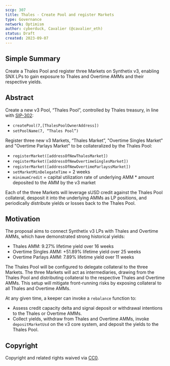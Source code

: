 ```yaml
---
sccp: 307
title: Thales - Create Pool and register Markets
type: Governance
network: Optimism
author: cyberduck, Cavalier (@cavalier_eth)
status: Draft
created: 2023-09-07
---
```


<!--You can leave these HTML comments in your merged SCCP and delete the visible duplicate text guides, they will not appear and may be helpful to refer to if you edit it again. This is the suggested template for new SCCPs. Note that an SCCP number will be assigned by an editor. When opening a pull request to submit your SCCP, please use an abbreviated title in the filename, `sccp-draft_title_abbrev.md`. The title should be 44 characters or less.-->

## Simple Summary

<!--"If you can't explain it simply, you don't understand it well enough." Provide a simplified and layman-accessible explanation of the SCCP.-->

Create a Thales Pool and register three Markets on Synthetix v3, enabling SNX LPs to gain exposure to Thales and Overtime AMMs and their respective yields.

## Abstract

<!--A short (~200 word) description of the variable change proposed.-->

Create a new v3 Pool, “Thales Pool”, controlled by Thales treasury, in line with [SIP-302](https://sips.synthetix.io/sips/sip-302/):  
- `createPool(7,[ThalesPoolOwnerAddress])`
- `setPoolName(7, “Thales Pool”)`

Register three new v3 Markets, “Thales Market”, "Overtime Singles Market" and "Overtime Parlays Market" to be collateralized by the Thales Pool:
- `registerMarket([addressOfNewThalesMarket])`
- `registerMarket([addressOfNewOvertimeSinglesMarket])`
- `registerMarket([addressOfNewOvertimeParlayssMarket])`
- `setMarketMinDelegateTime` = 2 weeks
- `minimumCredit` = capital utilization rate of underlying AMM * amount deposited to the AMM by the v3 market

Each of the three Markets will leverage sUSD credit against the Thales Pool collateral, desposit it into the underlying AMMs as LP positions, and periodically distribute yields or losses back to the Thales Pool.


## Motivation

<!--The motivation is critical for SCCPs that want to update variables within Synthetix. It should clearly explain why the existing variable is not incentive aligned. SCCP submissions without sufficient motivation may be rejected outright.-->

The proposal aims to connect Synthetix v3 LPs with Thales and Overtime AMMs, which have demonstrated strong historical yields:

- Thales AMM: 9.27% lifetime yield over 16 weeks
- Overtime Singles AMM: +51.89% lifetime yield over 25 weeks
- Overtime Parlays AMM: 7.89% lifetime yield over 11 weeks

The Thales Pool will be configured to delegate collateral to the three Markets. The three Markets will act as intermediaries, drawing from the Thales Pool and distributing collateral to the respective Thales and Overtime AMMs. This setup will mitigate front-running risks by exposing collateral to all Thales and Overtime AMMs.



At any given time, a keeper can invoke a `rebalance` function to:

- Assess credit capacity delta and signal deposit or withdrawal intentions to the Thales or Overtime AMMs.
- Collect yields, withdraw from Thales and Overtime AMMs, invoke `depositMarketUsd` on the v3 core system, and deposit the yields to the Thales Pool.

## Copyright

Copyright and related rights waived via [CC0](https://creativecommons.org/publicdomain/zero/1.0/).
